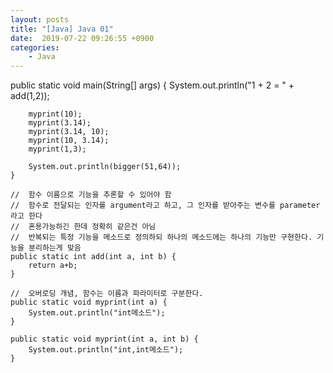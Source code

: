 ```yaml
---
layout: posts
title: "[Java] Java 01"
date:  2019-07-22 09:26:55 +0900
categories:
    - Java
---
```

public static void main(String[] args) {
		System.out.println("1 + 2 = " + add(1,2));
		
		myprint(10);
		myprint(3.14);
		myprint(3.14, 10);
		myprint(10, 3.14);
		myprint(1,3);
		
		System.out.println(bigger(51,64));
	}
	
	//	함수 이름으로 기능을 추론할 수 있어야 함
	//	함수로 전달되는 인자를 argument라고 하고, 그 인자를 받아주는 변수를 parameter라고 한다
	//	혼용가능하긴 한데 정확히 같은건 아님
	//	반복되는 특정 기능을 메소드로 정의하되 하나의 메소드에는 하나의 기능만 구현한다. 기능을 분리하는게 맞음
	public static int add(int a, int b) {
		return a+b;
	}
	
	//	오버로딩 개념, 함수는 이름과 파라미터로 구분한다.
	public static void myprint(int a) {
		System.out.println("int메소드");
	}
	
	public static void myprint(int a, int b) {
		System.out.println("int,int메소드");
	}